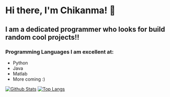 # Hi there, I'm Chikanma! 👋
## I am a dedicated programmer who looks for build random cool projects!!

### Programming Languages I am excellent at:
- Python
- Java
- Matlab
- More coming :)

[![Github Stats](https://github-readme-stats.vercel.app/api?username=Chikanma681&show_icons=true&theme=buefy)](https://github.com/Chikanma681/)
[![Top Langs](https://github-readme-stats.vercel.app/api/top-langs/?username=Chikanma681&show_icons=true&theme=buefy&layout=compact&langs_count=8&hide=C)](https://github.com/Chikanma681/)
